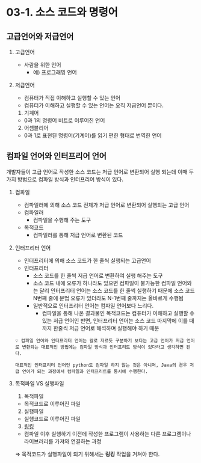 # 03-1. 소스 코드와 명령어

## 고급언어와 저급언어

1. 고급언어
    - 사람을 위한 언어
        - 예) 프로그래밍 언어
2. 저급언어
    - 컴퓨터가 직접 이해하고 실행할 수 있는 언어
    - 컴퓨터가 이해하고 실행할 수 있는 언어는 오직 저급언어 뿐이다.
    
    1) 기계어
    
    - 0과 1의 명령어 비트로 이루어진 언어
    
    2) 어셈블리어
    
    - 0과 1로 표현된 명령어(기계어)를 읽기 편한 형태로 번역한 언어

## 컴파일 언어와 인터프리어 언어

개발자들이 고급 언어로 작성한 소스 코드는 저급 언어로 변환되어 실행 되는데 이때 두가지 방법으로 컴파일 방식과 인터프리어 방식이 있다.

1. 컴파일
    - 컴파일러에 의해 소스 코드 전체가 저급 언어로 변환되어 실행되는 고급 언어
    - 컴파일러
        - 컴파일을 수행해 주는 도구
    - 목적코드
        - 컴파일러를 통해 저급 언어로 변환된 코드
2. 인터프리터 언어
    - 인터프리터에 의해 소스 코드가 한 줄씩 실행되는 고급언어
    - 인터프리터
        - 소스 코드를 한 줄씩 저급 언어로 변환하여 실행 해주는 도구
        - 소스 코드 내에 오류가 하나라도 있으면 컴파일이 불가능한 컴파일 언어와는 달리 인터프리터 언어는 소스 코드를 한 줄씩 실행하기 때문에 소스 코드 N번째 줄에 문법 오류가 있더라도 N-1번째 줄까지는 올바르게 수행됨
        - 일반적으로 인터프리터 언어는 컴파일 언어보다 느리다.
            - 컴파일을 통해 나온 결과물인 목적코드는 컴퓨터가 이해하고 실행할 수 있는 저급 언어인 반면, 인터프리터 언어는 소스 코드 마지막에 이를 때까지 한줄씩 저급 언어로 해석하며 실행해야 하기 때문
    
    ```
    💡 컴파일 언어와 인터프리터 언어는 칼로 자르듯 구분하기 보다는 고급 언어가 저급 언어로 변환되는 대표적인 방법에는 컴파일 방식과 인터프리트 방식이 있다라고 생각하면 된다.
    
    대표적인 인터프리터 언어인 python도 컴파일 하지 않는 것은 아니며, Java의 경우 저급 언어가 되는 과정에서 컴파일과 인터프리트를 통시에 수행한다.
    ```
        
3. 목적파일 VS 실행파일
    
    1) 목적파일
    
    - 목적코드로 이루어진 파일
    
    2) 실행파일
    
    - 실행코드로 이루어진 파일
    
    3) [링킹](https://live-everyday.tistory.com/67)
    
    - 컴파일 이후 실행하기 이전에 작성한 프로그램이 사용하는 다른 프로그램이나 라이브러리를 가져와 연결하는 과정
    
    ⇒ 목적코드가 실행파일이 되기 위해서는 **링킹** 작업을 거쳐야 한다.